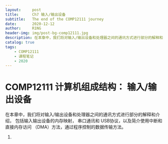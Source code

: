 ```yaml
---
layout:     post
title:      Ch7 输入/输出设备
subtitle:   The end of the COMP12111 journey
date:       2020-12-12
author:     R1NG
header-img: img/post-bg-comp12111.jpg
description: 在本章中，我们将对输入/输出设备和处理器之间的通讯方式进行部分的解释和介绍， 包括输入输出设备的内存映射， 串口通讯和 USB协议，以及简介使用中断和直接内存访问 （DMA）方法，通过程序控制的数据传输方法。
catalog: true
tags:
    - COMP12111
    - 课程笔记
    - 2020
---
```


# COMP12111 计算机组成结构： 输入/输出设备

在本章中，我们将对输入/输出设备和处理器之间的通讯方式进行部分的解释和介绍， 包括输入输出设备的内存映射， 串口通讯和 USB协议，以及简介使用中断和直接内存访问 （DMA）方法，通过程序控制的数据传输方法。

1. 